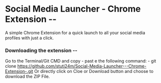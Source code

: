 # Social Media Launcher - Chrome Extension --
A simple Chrome Extension for a quick launch to all your social media profiles with just a click.

### Downloading the extension --
Go to the Terminal/Git CMD and copy - past e the following command:
    - git clone https://github.com/stuti24m/Social-Media-Launcher---Chrome-Extension-.git
Or directly click on Cloe or Download button and choose to download the ZIP File.
   
